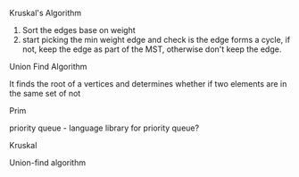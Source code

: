 Kruskal's Algorithm

1. Sort the edges base on weight
2. start picking the min weight edge and check is the edge forms a cycle, if not,
keep the edge as part of the MST, otherwise don't keep the edge.

Union Find Algorithm

It finds the root of a vertices and determines whether
if two elements are in the same set of not

Prim

priority queue - language library for priority queue?

Kruskal

Union-find algorithm



